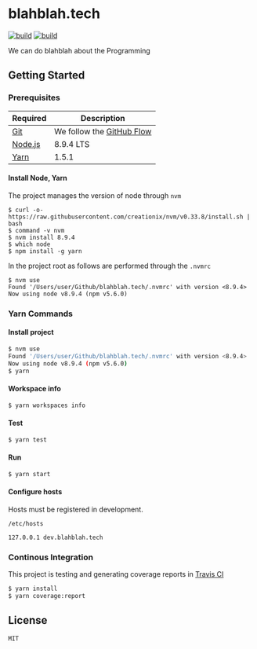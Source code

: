 # blahblah.tech

[![build][build-status-badge]][build-status-link]
[![build][codecov-badge]][codecov-link]

We can do blahblah about the Programming 

## Getting Started

### Prerequisites

Required | Description
--|--
[Git](https://git-scm.com/) | We follow the [GitHub Flow](https://guides.github.com/introduction/flow/)
[Node.js](nodejs.org) | 8.9.4 LTS
[Yarn](https://yarnpkg.com/lang/en/) | 1.5.1

#### Install Node, Yarn

The project manages the version of node through `nvm`

```
$ curl -o- https://raw.githubusercontent.com/creationix/nvm/v0.33.8/install.sh | bash
$ command -v nvm
$ nvm install 8.9.4
$ which node
$ npm install -g yarn
```

In the project root as follows are performed through the `.nvmrc`

```
$ nvm use
Found '/Users/user/Github/blahblah.tech/.nvmrc' with version <8.9.4>
Now using node v8.9.4 (npm v5.6.0)
```

### Yarn Commands

#### Install project

```bash
$ nvm use
Found '/Users/user/Github/blahblah.tech/.nvmrc' with version <8.9.4>
Now using node v8.9.4 (npm v5.6.0)
$ yarn
```

#### Workspace info

```bash
$ yarn workspaces info
```

#### Test

```bash
$ yarn test
```

#### Run

```bash
$ yarn start
```

#### Configure hosts

Hosts must be registered in development.

`/etc/hosts`
```
127.0.0.1 dev.blahblah.tech
```

### Continous Integration

This project is testing and generating coverage reports in [Travis CI](https://travis-ci.org/)

```bash
$ yarn install
$ yarn coverage:report
```

## License

```
MIT
```

[build-status-badge]: https://travis-ci.org/blah-blah-tech/blahblah.tech.svg?branch=develop
[build-status-link]: https://travis-ci.org/blah-blah-tech/blahblah.tech

[codecov-badge]: https://codecov.io/gh/blah-blah-tech/blahblah.tech/branch/develop/graph/badge.svg
[codecov-link]: https://codecov.io/gh/blah-blah-tech/blahblah.tech
